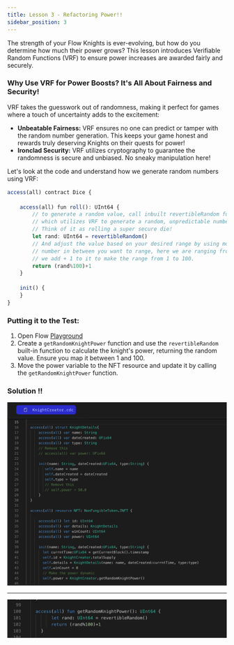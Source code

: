 ```yaml
---
title: Lesson 3 - Refactoring Power!!
sidebar_position: 3
---
```


The strength of your Flow Knights is ever-evolving, but how do you determine how much their power grows? This lesson introduces Verifiable Random Functions (VRF) to ensure power increases are awarded fairly and securely.

### **Why Use VRF for Power Boosts? It's All About Fairness and Security!**

VRF takes the guesswork out of randomness, making it perfect for games where a touch of uncertainty adds to the excitement:

- **Unbeatable Fairness:** VRF ensures no one can predict or tamper with the random number generation. This keeps your game honest and rewards truly deserving Knights on their quests for power!
- **Ironclad Security:** VRF utilizes cryptography to guarantee the randomness is secure and unbiased. No sneaky manipulation here!

Let's look at the code and understand how we generate random numbers using VRF:

```jsx
access(all) contract Dice {

    access(all) fun roll(): UInt64 {
        // to generate a random value, call inbuilt revertibleRandom function
        // which utilizes VRF to generate a random, unpredictable number.
        // Think of it as rolling a super secure die!
        let rand: UInt64 = revertibleRandom()
        // And adjust the value based on your desired range by using modulus % and the
        // number in between you want to range, here we are ranging from 0 to 99
        // we add + 1 to it to make the range from 1 to 100.
        return (rand%100)+1
    }

    init() {
    }
}
```

### **Putting it to the Test:**

1. Open Flow [Playground](https://play.flow.com/)
2. Create a `getRandomKnightPower` function and use the `revertibleRandom` built-in function to calculate the knight's power, returning the random value. Ensure you map it between 1 and 100.
3. Move the power variable to the NFT resource and update it by calling the `getRandomKnightPower` function.

### Solution !!

![Alt text](image-6.png)

---

![Alt text](image-7.png)
